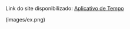 
Link do site disponibilizado: [Aplicativo de Tempo](https://dncweatherapp.netlify.app/)

(images/ex.png)